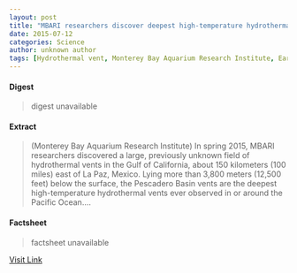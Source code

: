 ```yaml
---
layout: post
title: "MBARI researchers discover deepest high-temperature hydrothermal vents in Pacific Ocean"
date: 2015-07-12
categories: Science
author: unknown author
tags: [Hydrothermal vent, Monterey Bay Aquarium Research Institute, Earth sciences, Geology, Hydrography, Physical geography, Water, Bodies of water, Nature, Oceanography]
---
```



#### Digest
>digest unavailable

#### Extract
>(Monterey Bay Aquarium Research Institute) In spring 2015, MBARI researchers discovered a large, previously unknown field of hydrothermal vents in the Gulf of California, about 150 kilometers (100 miles) east of La Paz, Mexico. Lying more than 3,800 meters (12,500 feet) below the surface, the Pescadero Basin vents are the deepest high-temperature hydrothermal vents ever observed in or around the Pacific Ocean....

#### Factsheet
>factsheet unavailable

[Visit Link](http://www.eurekalert.org/pub_releases/2015-06/mbar-mrd060215.php)


